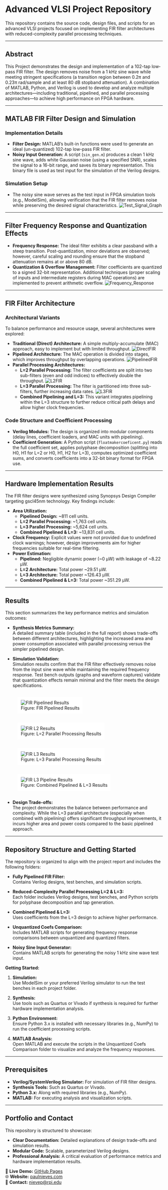 # Advanced VLSI Project Repository

This repository contains the source code, design files, and scripts for an advanced VLSI projects focused on implementing FIR filter architectures with reduced-complexity parallel processing techniques.

---

## Abstract
This Project demonstrates the design and implementation of a 102-tap low‐pass FIR filter. The design removes noise from a 1 kHz sine wave while meeting stringent specifications (a transition region between 0.2π and 0.23π rad/sample and at least 80 dB stopband attenuation). A combination of MATLAB, Python, and Verilog is used to develop and analyze multiple architectures—including traditional, pipelined, and parallel processing approaches—to achieve high performance on FPGA hardware.

---

## MATLAB FIR Filter Design and Simulation

### Implementation Details

- **Filter Design:** MATLAB’s built-in functions were used to generate an ideal (un-quantized) 102-tap low-pass FIR filter.
- **Noisy Input Generation:** A script (`sin_gen.m`) produces a clean 1 kHz sine wave, adds white Gaussian noise (using a specified SNR), scales the signal to a 16-bit range, and saves its binary representation. This binary file is used as test input for the simulation of the Verilog designs.

### Simulation Setup

- The noisy sine wave serves as the test input in FPGA simulation tools (e.g., ModelSim), allowing verification that the FIR filter removes noise while preserving the desired signal characteristics.
![Test_Signal_Graph](Project_1/REPO_images/Test_Signal_Graph.png)

---

## Filter Frequency Response and Quantization Effects

- **Frequency Response:** The ideal filter exhibits a clear passband with a steep transition. Post-quantization, minor deviations are observed; however, careful scaling and rounding ensure that the stopband attenuation remains at or above 80 dB.
- **Quantization & Overflow Management:** Filter coefficients are quantized to a signed 32-bit representation. Additional techniques (proper scaling of inputs and intermediate registers during MAC operations) are implemented to prevent arithmetic overflow.
![Frequency_Response](Project_1/REPO_images/Frequency_Response.png)

---

## FIR Filter Architecture

### Architectural Variants

To balance performance and resource usage, several architectures were explored:
- **Traditional (Direct) Architecture:** A simple multiply-accumulate (MAC) approach, easy to implement but with limited throughput.
![DirectFIR](Project_1/REPO_images/DirectFIR.png)
- **Pipelined Architecture:** The MAC operation is divided into stages, which improves throughput by overlapping operations.
![PipelinedFIR](Project_1/REPO_images/PipelinedFIR.png)
- **Parallel Processing Architectures:**
  - **L=2 Parallel Processing:** The filter coefficients are split into two sub-filters (even and odd indices) to effectively double the throughput.
![L2FIR](Project_1/REPO_images/L2FIR.png)
  - **L=3 Parallel Processing:** The filter is partitioned into three sub-filters, further increasing data rates.
![L3FIR](Project_1/REPO_images/L3FIR.png)
  - **Combined Pipelining and L=3:** This variant integrates pipelining within the L=3 structure to further reduce critical path delays and allow higher clock frequencies.

### Code Structure and Coefficient Processing

- **Verilog Modules:** The design is organized into modular components (delay lines, coefficient loaders, and MAC units with pipelining).
- **Coefficient Generation:** A Python script (`floatmakercoeficent.py`) reads the full coefficient set, applies polyphase decomposition (splitting into H0, H1 for L=2 or H0, H1, H2 for L=3), computes optimized coefficient sums, and converts coefficients into a 32-bit binary format for FPGA use.

---

## Hardware Implementation Results

The FIR filter designs were synthesized using Synopsys Design Compiler targeting gscl45nm technology. Key findings include:

- **Area Utilization:**
  - **Pipelined Design:** ~811 cell units.
  - **L=2 Parallel Processing:** ~1,763 cell units.
  - **L=3 Parallel Processing:** ~5,624 cell units.
  - **Combined Pipelined & L=3:** ~13,831 cell units.
- **Clock Frequency:** Explicit values were not provided due to undefined clock warnings; however, design improvements aim for higher frequencies suitable for real-time filtering.
- **Power Estimation:**
  - **Pipelined:** Negligible dynamic power (~0 μW) with leakage of ~8.22 μW.
  - **L=2 Architecture:** Total power ~29.51 μW.
  - **L=3 Architecture:** Total power ~126.43 μW.
  - **Combined Pipelined & L=3:** Total power ~351.29 μW.

---

## Results

This section summarizes the key performance metrics and simulation outcomes:

- **Synthesis Metrics Summary:**  
  A detailed summary table (included in the full report) shows trade-offs between different architectures, highlighting the increased area and power consumption associated with parallel processing versus the simpler pipelined design.
  
- **Simulation Validation:**  
  Simulation results confirm that the FIR filter effectively removes noise from the input sine wave while maintaining the required frequency response. Test bench outputs (graphs and waveform captures) validate that quantization effects remain minimal and the filter meets the design specifications.

<figure style="background-color: white; display: inline-block; padding: 10px;">
  <img src="Project_1/REPO_images/FIR_Pipelined_Results.png" alt="FIR Pipelined Results">
  <figcaption>Figure: FIR Pipelined Results</figcaption>
</figure>

<figure style="background-color: white; display: inline-block; padding: 10px;">
  <img src="Project_1/REPO_images/FIR_L2_Results.png" alt="FIR L2 Results">
  <figcaption>Figure: L=2 Parallel Processing Results</figcaption>
</figure>

<figure style="background-color: white; display: inline-block; padding: 10px;">
  <img src="Project_1/REPO_images/FIR_L3_Results.png" alt="FIR L3 Results">
  <figcaption>Figure: L=3 Parallel Processing Results</figcaption>
</figure>

<figure style="background-color: white; display: inline-block; padding: 10px;">
  <img src="Project_1/REPO_images/FIR_L3_Pipeline_Results.png" alt="FIR L3 Pipeline Results">
  <figcaption>Figure: Combined Pipelined & L=3 Results</figcaption>
</figure>

- **Design Trade-offs:**  
  The project demonstrates the balance between performance and complexity. While the L=3 parallel architecture (especially when combined with pipelining) offers significant throughput improvements, it incurs higher area and power costs compared to the basic pipelined approach.

---

## Repository Structure and Getting Started

The repository is organized to align with the project report and includes the following folders:

- **Fully Pipelined FIR Filter:**  
  Contains Verilog designs, test benches, and simulation scripts.
  
- **Reduced-Complexity Parallel Processing L=2 & L=3:**  
  Each folder includes Verilog designs, test benches, and Python scripts for polyphase decomposition and tap generation.
  
- **Combined Pipelined & L=3:**  
  Uses coefficients from the L=3 design to achieve higher performance.
  
- **Unquantized Coefs Comparison:**  
  Includes MATLAB scripts for generating frequency response comparisons between unquantized and quantized filters.
  
- **Noisy Sine Input Generator:**  
  Contains MATLAB scripts for generating the noisy 1 kHz sine wave test input.

**Getting Started:**

1. **Simulation:**  
   Use ModelSim or your preferred Verilog simulator to run the test benches in each project folder.

2. **Synthesis:**  
   Use tools such as Quartus or Vivado if synthesis is required for further hardware implementation analysis.

3. **Python Environment:**  
   Ensure Python 3.x is installed with necessary libraries (e.g., NumPy) to run the coefficient processing scripts.

4. **MATLAB Analysis:**  
   Open MATLAB and execute the scripts in the Unquantized Coefs Comparison folder to visualize and analyze the frequency responses.

---

## Prerequisites

- **Verilog/SystemVerilog Simulator:** For simulation of FIR filter designs.
- **Synthesis Tools:** Such as Quartus or Vivado.
- **Python 3.x:** Along with required libraries (e.g., NumPy).
- **MATLAB:** For executing analysis and visualization scripts.

---

## Portfolio and Contact

This repository is structured to showcase:
- **Clear Documentation:** Detailed explanations of design trade-offs and simulation results.
- **Modular Code:** Scalable, parameterized Verilog designs.
- **Professional Analysis:** A critical evaluation of performance metrics and hardware implementation results.

🔗 **Live Demo:** [GitHub Pages](https://github.com/PaulNation/Advanced-VLSI-Project-REPO)   
🌐 **Website:** [paulnieves.com](https://paulnieves.com)   
📧 **Contact:** nievep@rpi.edu